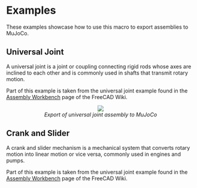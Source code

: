 # Examples

These examples showcase how to use this macro to export assemblies to MuJoCo.

## Universal Joint

A universal joint is a joint or coupling connecting rigid rods whose axes
are inclined to each other and is commonly used in shafts that transmit rotary motion.

Part of this example is taken from the universal joint example found in
the [Assembly Workbench](https://wiki.freecad.org/Assembly_Workbench) page of the FreeCAD Wiki.

<p align="center">
    <img src="universal_joint/output.gif"/>
    <br>
    <em>Export of universal joint assembly to MuJoCo</em>
</p>

## Crank and Slider

A crank and slider mechanism is a mechanical system that converts rotary motion into linear motion or vice versa, commonly used in engines and pumps.

Part of this example is taken from the universal joint example found in
the [Assembly Workbench](https://wiki.freecad.org/Assembly_Workbench) page of the FreeCAD Wiki.
